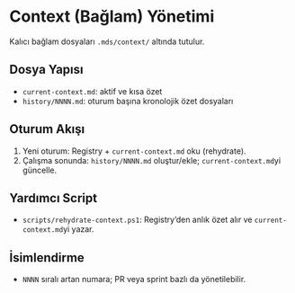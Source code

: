 # Context (Bağlam) Yönetimi

Kalıcı bağlam dosyaları `.mds/context/` altında tutulur.

## Dosya Yapısı
- `current-context.md`: aktif ve kısa özet
- `history/NNNN.md`: oturum başına kronolojik özet dosyaları

## Oturum Akışı
1. Yeni oturum: Registry + `current-context.md` oku (rehydrate).
2. Çalışma sonunda: `history/NNNN.md` oluştur/ekle; `current-context.md`yi güncelle.

## Yardımcı Script
- `scripts/rehydrate-context.ps1`: Registry’den anlık özet alır ve `current-context.md`yi yazar.

## İsimlendirme
- `NNNN` sıralı artan numara; PR veya sprint bazlı da yönetilebilir.
